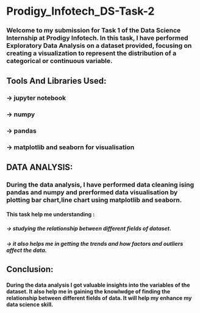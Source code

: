 # Prodigy_Infotech_DS-Task-2
### Welcome to my submission for Task 1 of the Data Science Internship at Prodigy Infotech. In this task, I have performed Exploratory Data Analysis on a dataset provided, focusing on creating a visualization to represent the distribution of a categorical or continuous variable.
## Tools And Libraries Used:
### -> jupyter notebook
### -> numpy
### -> pandas
### -> matplotlib and seaborn for visualisation
## DATA ANALYSIS:
### During the data analysis, I have performed data cleaning ising pandas and numpy and prerformed data visualisation by plotting bar chart,line chart using matplotlib and seaborn.
#### This task help me understanding :
##### -> studying the relationship between different fields of dataset.
##### -> it also helps me in getting the trends and how factors and outliers affect the data.
## Conclusion:
#### During the data analysis I got valuable insights into the variables of the dataset. It also help me in gaining the knowlwdge of finding the relationship between different fields of data. It will help my enhance my data science skill. 
